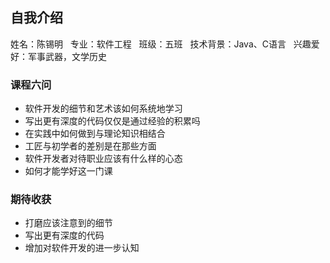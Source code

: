 ## 自我介绍

姓名：陈锡明  
专业：软件工程  
班级：五班  
技术背景：Java、C语言  
兴趣爱好：军事武器，文学历史  


### 课程六问

* 软件开发的细节和艺术该如何系统地学习
* 写出更有深度的代码仅仅是通过经验的积累吗
* 在实践中如何做到与理论知识相结合
* 工匠与初学者的差别是在那些方面
* 软件开发者对待职业应该有什么样的心态
* 如何才能学好这一门课


### 期待收获

* 打磨应该注意到的细节
* 写出更有深度的代码
* 增加对软件开发的进一步认知
